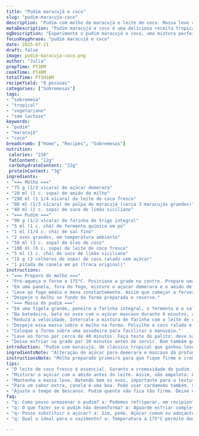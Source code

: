 ```yaml
---
title: "Pudim maracujá e coco"
slug: "pudim-maracuja-coco"
description: "Pudim com molho de maracujá e leite de coco. Massa leve com coco ralado. Troca açúcar e ingredientes para variar sabor. Receita sem lactose, sem nozes, vegetariana. Tempo total cerca 1h10. Serve oito pessoas. Textura macia, cobertura ácida e doce. Cozimento 5 minutos a mais que o comum, forno a 175°C. Uma reviravolta tropical no pudim clássico."
metaDescription: "Pudim maracujá e coco é uma deliciosa receita tropical ideal para sobremesas especiais."
ogDescription: "Experimente o pudim maracujá e coco, uma mistura perfeita de sabores tropicais para sua próxima sobremesa."
focusKeyphrase: "pudim maracujá e coco"
date: 2025-07-21
draft: false
image: pudim-maracuja-coco.png
author: "Julia"
prepTime: PT30M
cookTime: PT40M
totalTime: PT1H10M
recipeYield: "8 pessoas"
categories: ["Sobremesas"]
tags:
- "sobremesa"
- "tropical"
- "vegetariano"
- "sem lactose"
keywords:
- "pudim"
- "maracujá"
- "coco"
breadcrumb: ["Home", "Recipes", "Sobremesas"]
nutrition: 
 calories: "210"
 fatContent: "12g"
 carbohydrateContent: "22g"
 proteinContent: "3g"
ingredients:
- "=== Molho ==="
- "75 g (1/3 xícara) de açúcar demerara"
- "20 ml (1 c. sopa) de amido de milho"
- "290 ml (1 1/4 xícara) de leite de coco fresco"
- "80 ml (1/3 xícara) de polpa de maracujá (cerca 3 maracujás grandes)"
- "40 ml (2 c. sopa) de suco de limão siciliano"
- "=== Pudim ==="
- "90 g (1/2 xícara) de farinha de trigo integral"
- "5 ml (1 c. chá) de fermento químico em pó"
- "1 ml (1/4 c. chá) de sal fino"
- "2 ovos grandes, em temperatura ambiente"
- "50 ml (3 c. sopa) de óleo de coco"
- "100 ml (6 c. sopa) de leite de coco fresco"
- "5 ml (1 c. chá) de suco de limão siciliano"
- "15 g (2 colheres de sopa) de coco ralado sem açúcar"
- "1 pitada de canela em pó (troca original)"
instructions:
- "=== Preparo do molho ==="
- "Pré-aqueça o forno a 175°C. Posicione a grade no centro. Prepare uma forma quadrada de 20 cm, untando levemente ou forrando com papel manteiga."
- "Em uma panela, fora do fogo, misture o açúcar demerara e o amido de milho. Acrescente o leite de coco, a polpa de maracujá e o suco de limão siciliano. Mexa bem até ficar uniforme."
- "Leve ao fogo médio e mexa constantemente. Assim que começar a ferver, mantenha por 2 minutos, cuidando para não empelotar."
- "Despeje o molho no fundo da forma preparada e reserve."
- "=== Massa do pudim ==="
- "Em uma tigela grande, peneire a farinha integral, o fermento e o sal. Misture para homogeneizar."
- "Na batedeira, bata os ovos com o açúcar mascavo durante 6 minutos, até o clarear e triplicar de volume. Consistência em fita ao cair do batedor. Adicione o óleo de coco em fio, batendo lentamente."
- "Reduza a velocidade. Intercale a mistura de farinha com o leite de coco e o suco de limão, sempre batendo até incorporar tudo suavemente. Cuidado para não bater demais."
- "Despeje essa massa sobre o molho na forma. Polvilhe o coco ralado e uma pitada de canela por cima para um toque especial."
- "Coloque a forma sobre uma assadeira para facilitar o manuseio."
- "Leve ao forno por cerca de 40 minutos. Faça teste do palito: deve sair seco e limpo."
- "Deixe esfriar na grade por 10 minutos antes de servir. Bom também gelado, acompanhado de sorvete de creme ou chantilly de coco."
introduction: "Pudim com maracujá. Um clássico tropical que ganhou leveza em nova versão. Leite de coco fresco, suco e polpa de maracujá para dar acidez refrescante, sem perder doçura natural. Massa feita com farinha integral para textura mais rústica, óleo de coco no lugar comum do vegetal. Açúcar demerara e mascavo por sabor e saúde. Canela, para um quê diferente, que abraça o coco. Não precisa lactose, produz pudim molhadinho e sem pesar. Tempo pouco estendido, 40 minutos forno mais quente para dourar melhor. Serve em festa, sobremesa casual ou só pra matar vontade. Tropical, cremoso, doçura na medida, que bate um leve azedinho. Não muito marmelada nem seca. Esse pudim, você vai querer devorar com colherada rápida. Vai bem com sorvete ou sozinho. Fácil, prático, sabor que agrada todo mundo na mesa."
ingredientsNote: "Alteração do açúcar para demerara e mascavo dá profundidade no sabor, sem perder a doçura. Farinha integral traz fibra e textura diferente, mais rústica, porém macia. Óleo de coco no lugar do vegetal comum realça aroma sem pesar demais. Suco e polpa de limão siciliano substituem o tradicional limão para sabor mais suave e perfumado. Canela adicionada para um toque aromático que casa bem com coco ralado e maracujá. Quantidades levemente ajustadas para balancear doçura e cítrico. Leite de coco fresco usado para melhor cremosidade e sabor autêntico, nada de conservantes. Uma dica: escolha maracujás maduros, polpa mais abundante e sabor intenso. Concentrado, faz o molho se destacar. A textura do pudim fica leve e aerada devido à batida prolongada das gemas com açúcar."
instructionsNote: "Molho preparado primeiro para que fique firme e cremoso na base do pudim. Importante mexer sempre para não empelotar o amido. O molho deve ser despejado ainda quente na forma para iniciar o cozimento que auxilia a camada do pudim. Massa batida por pelo menos 6 minutos para incorporar ar e ganho de volume pensado para textura mais leve. Utilizar batedeira facilita este processo e garante melhor resultado, mas manual também é possível com paciência. Alternar ingredientes secos com líquidos para evitar mistura pesada e grumos. Depois de colocar a massa sobre o molho, não misturar para manter camadas distintas. Coco ralado é polvilhado por cima, dando sabor e crocância. Forno pré-aquecido a 175°C, mais tempo que o habitual para dourar sem ressecar. O pudim pode sair só levemente firme ainda úmido por dentro para não perder cremosidade. Descansar antes de servir para fixar texturas. Servir frio ou morno com acompanhamento gelado."
tips:
- "O leite de coco fresco é essencial. Garanto a cremosidade do pudim. Evita conservantes. Use maracujás maduros, polpa mais saborosa. Não economize. Molho quente na forma, isso ajuda a camada do pudim. Essa técnica faz diferença."
- "Misturar o açúcar com o amido antes do leite. Assim, não empelota. O ponto do pudim é importante. Teste com palito. Deve sair seco e limpo. Oras, cada forno é diferente. Varia o tempo, cuidado para não ressecar. Ordene os ingredientes secos e molhados. Sempre intercalando para não ficar pesado."
- "Mantenha a massa leve. Batendo bem os ovos, importante para a textura. Bolhas de ar são essenciais. E não misture depois de colocar a massa no molho. Camadas são fundamentais. Primeiro molho, depois massa. Para evitar misturas indesejadas. O coco ralado por cima é um toque especial."
- "Para um sabor extra, canela é uma boa. Pode usar cardamomo também. Sempre com cautela. Não exagere. A doçura vem dos açúcares, demerara e mascavo são melhores. Eles trazem profundidade ao sabor. E mais saúde, fibras na farinha integral. Plus, evita açúcar refinado que não faz bem."
- "Ajuste o tempo de descanso. Pudim quente não fica tão firme. Deixe esfriar antes de servir. Equilíbrio entre quente e frio. Acompanhamentos são variados. Sorvete e chantilly são ótimas opções. O coco esmalta o sabor tropical. Cuidados com a textura para agradar na mesa."
faq:
- "q: Como posso armazenar o pudim? a: Podemos refrigerar, em recipiente fechado. Dura até 3 dias. Também pode congelar se preferir. Mas a textura muda. Cuidado. Use papel filme, isso evita que absorva odores."
- "q: O que fazer se o pudim não desenforma? a: Aguarde esfriar completamente, às vezes ele gruda. Use uma faca para soltar as bordas. Se preciso, aqueça a forma levemente. Isso ajuda a soltar. Desenforme devagar para não quebrar."
- "q: Posso substituir o açúcar? a: Sim, pode. Açúcar comum ou adoçantes outros. Mas o sabor muda. O demerara é mais profundo. Evita açúcares refinados. Para opções saudáveis é sempre válido."
- "q: Qual o ideal para o cozimento? a: Temperatura a 175°C permite dourar sem secar. Use rango de assadeira. Assim facilita o transporte. Muitos preferem o banho-maria. Isso dá cremosidade extra. Mas, não é obrigatório."

---
```

